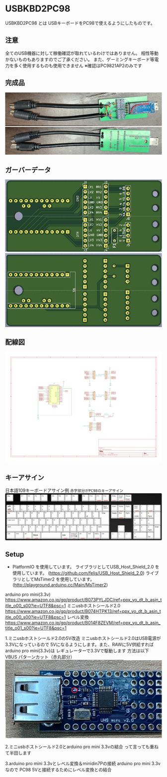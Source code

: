 # USBKBD2PC98

USBKBD2PC98 とは USBキーボードをPC98で使えるようにしたものです。

## 注意
全てのUSB機器に対して稼働確認が取れているわけではありません。
相性等動かないものもありますのでご了承ください。
また、ゲーミングキーボード等電力を多く使用するものも使用できません
※確認はPC9821AP2のみです

## 完成品
![](image/usbkbs2PC981.jpg)
![](image/usbkbs2PC982.jpg)

## ガーバーデータ
![](image/usbkbs2PC983.jpg)
![](image/usbkbs2PC984.jpg)

## 配線図
![](image/USBKBD2PC98.png)

## キーアサイン
日本語109キーボードアサイン例 `赤字部分がPC98のキーアサイン`
![](image/USBKBS2PC98.png)

## Setup
* PlatformIO を使用しています。
 ライブラリとしてUSB_Host_Shield_2.0 を使用しています。
  (https://github.com/felis/USB_Host_Shield_2.0) 
 ライブラリとしてMsTimer2 を使用しています。
  (http://playground.arduino.cc/Main/MsTimer2)

arduino pro mini(3.3v)
https://www.amazon.co.jp/gp/product/B073PYLJDC/ref=ppx_yo_dt_b_asin_title_o00_s00?ie=UTF8&psc=1
ミニusbホストシールド2.0
https://www.amazon.co.jp/gp/product/B074HTPK13/ref=ppx_yo_dt_b_asin_title_o00_s00?ie=UTF8&psc=1
レベル変換
https://www.amazon.co.jp/gp/product/B014F8ZEVM/ref=ppx_yo_dt_b_asin_title_o01_s00?ie=UTF8&psc=1

1.ミニusbホストシールド2.0の5V改造
ミニusbホストシールド2.0はUSB電源が3.3Vになっているので
5Vになるようにします。また、RAWに5V供給すればarduino pro mini(3.3v)は
レギュレーターで3.3Vで駆動します
方法は以下
VBUS パターンカット（赤丸部分）
![](image/cut.png)

2.ミニusbホストシールド2.0とarduino pro mini 3.3vの結合
って言っても重ねて半田します

3.arduino pro mini 3.3vとレベル変換＆minidin7Pの接続
arduino pro mini 3.3vなので
PC98 5Vと接続するためにレベル変換との結合


